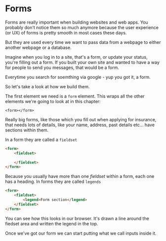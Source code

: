# Forms

Forms are really important when building websites and web apps. You probably don't notice them so much anymore because the user experience (or UX) of forms is pretty smooth in most cases these days.

But they are used every time we want to pass data from a webpage to either another webpage or a database.

Imagine when you log in to a site, that's a form, or update your status, you're filling out a form. If you built your own site and wanted to have a way for people to send you messages, that would be a form.

Everytime you search for soemthing via google - yup you got it, a form.

So let's take a look at how we build them.

The first element we need is a `form` element. This wraps all the other elements we're going to look at in this chapter:

`<form></form>`

Really big forms, like those which you fill out when applying for insurance, that needs lots of details, like your name, address, past details etc... have sections within them.

In a form they are called a `fieldset`

```html
<form>
	<fieldset>
		
	</fieldset>
</form>
```
Because you usually have more than one _fieldset_ within a form, each one has a heading. In forms they are called `legends`

```html
<form>
	<fieldset>
		<legend>Form section</legend>
	</fieldset>
</form>
```

You can see how this looks in our browser. It's drawn a line around the fiedset area and written the legend in the top.

Once we've got our form we can start putting what we call inputs inside it.